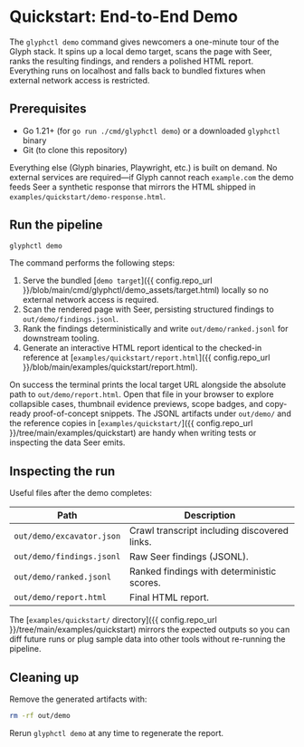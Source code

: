 # Quickstart: End-to-End Demo

The `glyphctl demo` command gives newcomers a one-minute tour of the Glyph stack.
It spins up a local demo target, scans the page with Seer, ranks the resulting
findings, and renders a polished HTML report. Everything runs on localhost and
falls back to bundled fixtures when external network access is restricted.

## Prerequisites

* Go 1.21+ (for `go run ./cmd/glyphctl demo`) or a downloaded `glyphctl` binary
* Git (to clone this repository)

Everything else (Glyph binaries, Playwright, etc.) is built on demand. No
external services are required—if Glyph cannot reach `example.com` the demo
feeds Seer a synthetic response that mirrors the HTML shipped in
`examples/quickstart/demo-response.html`.

## Run the pipeline

```bash
glyphctl demo
```

The command performs the following steps:

1. Serve the bundled [`demo target`]({{ config.repo_url }}/blob/main/cmd/glyphctl/demo_assets/target.html)
   locally so no external network access is required.
2. Scan the rendered page with Seer, persisting structured findings to
   `out/demo/findings.jsonl`.
3. Rank the findings deterministically and write `out/demo/ranked.jsonl` for
   downstream tooling.
4. Generate an interactive HTML report identical to the checked-in reference at
   [`examples/quickstart/report.html`]({{ config.repo_url }}/blob/main/examples/quickstart/report.html).

On success the terminal prints the local target URL alongside the absolute path
to `out/demo/report.html`. Open that file in your browser to explore collapsible
cases, thumbnail evidence previews, scope badges, and copy-ready proof-of-concept
snippets. The JSONL artifacts under `out/demo/` and the reference copies in
[`examples/quickstart/`]({{ config.repo_url }}/tree/main/examples/quickstart)
are handy when writing tests or inspecting the data Seer emits.

## Inspecting the run

Useful files after the demo completes:

| Path | Description |
| ---- | ----------- |
| `out/demo/excavator.json` | Crawl transcript including discovered links. |
| `out/demo/findings.jsonl` | Raw Seer findings (JSONL). |
| `out/demo/ranked.jsonl` | Ranked findings with deterministic scores. |
| `out/demo/report.html` | Final HTML report. |

The [`examples/quickstart/` directory]({{ config.repo_url }}/tree/main/examples/quickstart)
mirrors the expected outputs so you can diff future runs or plug sample data into
other tools without re-running the pipeline.

## Cleaning up

Remove the generated artifacts with:

```bash
rm -rf out/demo
```

Rerun `glyphctl demo` at any time to regenerate the report.
